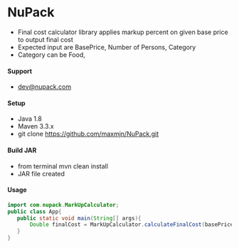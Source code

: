 # NuPack
- Final cost calculator library applies markup percent on given base price to output final cost
- Expected input are BasePrice, Number of Persons, Category
- Category can be Food,

#### Support
- dev@nupack.com

#### Setup

 - Java 1.8
 - Maven 3.3.x
 - git clone https://github.com/maxmjn/NuPack.git

#### Build JAR
 - from terminal mvn clean install
 - JAR file created
 
#### Usage
 ```Java
import com.nupack.MarkUpCalculator;
public class App{
    public static void main(String[] args){
        Double finalCost = MarkUpCalculator.calculateFinalCost(basePrice, numPersons, category);
    }
}
```

